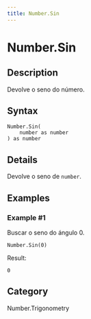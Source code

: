 ```yaml
---
title: Number.Sin
---
```


# Number.Sin


## Description

Devolve o seno do número.


## Syntax

```powerquery
Number.Sin(
    number as number
) as number
```


## Details

Devolve o seno de <code>number</code>.


## Examples

### Example #1 
Buscar o seno do ángulo 0.
```powerquery
Number.Sin(0)
```

Result: 
```powerquery
0
```




## Category
Number.Trigonometry
